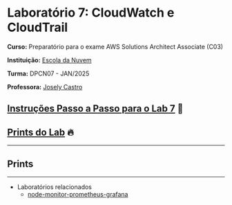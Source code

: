 # Laboratório 7: CloudWatch e CloudTrail

**Curso:** Preparatório para o exame AWS Solutions Architect Associate (C03)


**Instituição:** [Escola da Nuvem](https://escoladanuvem.org/)


**Turma:** DPCN07 - JAN/2025

**Professora:** [Josely Castro](https://www.linkedin.com/in/joselybcastro)

## [Instruções Passo a Passo para o Lab 7](./Lab07.pdf) 📜
## [Prints do Lab](#prints) 🔥

---

## Prints

---

- Laboratórios relacionados
	- [node-monitor-prometheus-grafana](https://github.com/nolascojoao/devops-node-monitor-prometheus-grafana)
